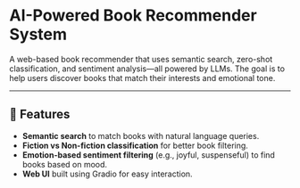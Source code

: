 # AI-Powered Book Recommender System

A web-based book recommender that uses semantic search, zero-shot classification, and sentiment analysis—all powered by LLMs. The goal is to help users discover books that match their interests and emotional tone.

---

## 🔧 Features
- **Semantic search** to match books with natural language queries.
- **Fiction vs Non-fiction classification** for better book filtering.
- **Emotion-based sentiment filtering** (e.g., joyful, suspenseful) to find books based on mood.
- **Web UI** built using Gradio for easy interaction.
